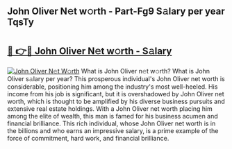 ## John Oliver N𝚎t w𝚘rth - Part-Fg9 S𝚊lary per year TqsTy

# <h2><a href="http://gc2lej.nevu.top/?p=John+Oliver">🔗 👉🔴 John Oliver N𝚎t w𝚘rth - S𝚊lary</a></h2>

[![John Oliver N𝚎t W𝚘rth](https://i.imgur.com/Oavwk0R.jpeg)](http://gc2lej.nevu.top/?p=John+Oliver)
What is John Oliver n𝚎t w𝚘rth? What is John Oliver s𝚊lary per year?
This prosperous individual's John Oliver net worth is considerable, positioning him among the industry's most well-heeled. His income from his job is significant, but it is overshadowed by John Oliver net worth, which is thought to be amplified by his diverse business pursuits and extensive real estate holdings. With a John Oliver net worth placing him among the elite of wealth, this man is famed for his business acumen and financial brilliance. This rich individual, whose John Oliver net worth is in the billions and who earns an impressive salary, is a prime example of the force of commitment, hard work, and financial brilliance.

